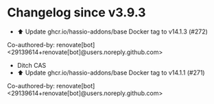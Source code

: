 # Changelog since v3.9.3
- ⬆️ Update ghcr.io/hassio-addons/base Docker tag to v14.1.3 (#272)

Co-authored-by: renovate[bot] <29139614+renovate[bot]@users.noreply.github.com> 
- Ditch CAS 
- ⬆️ Update ghcr.io/hassio-addons/base Docker tag to v14.1.1 (#271)

Co-authored-by: renovate[bot] <29139614+renovate[bot]@users.noreply.github.com> 
